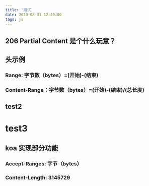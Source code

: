 ```yaml
---
title: '测试'
date: 2020-08-31 12:40:00
tags: js
---
```


## 206 Partial Content 是个什么玩意？


## 头示例


### Range: 字节数（bytes）=(开始)-(结束)  



### Content-Range：字节数（bytes）=(开始)-(结束)/(总长度)

## test2

#  test3

## koa 实现部分功能

### Accept-Ranges: 字节（bytes）

### Content-Length: 3145729



